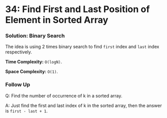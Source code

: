 # 34: Find First and Last Position of Element in Sorted Array

### Solution: Binary Search
The idea is using 2 times binary search to find `first` index and `last` index respectively.

**Time Complexity:** `O(logN)`.

**Space Complexity:** `O(1)`.

### Follow Up
Q: Find the number of occurrence of k in a sorted array.

A: Just find the first and last index of k in the sorted array, then the answer is `first - last + 1`.
